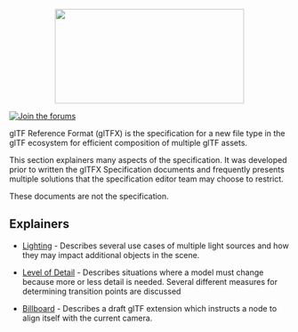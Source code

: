 <!--
Copyright 2022 The Khronos Group Inc.
SPDX-License-Identifier: CC-BY-4.0
-->

<p align="center">
<img src="../specification/figures/glTF.svg" width="340" height="170" />
</p>

[![Join the forums](https://img.shields.io/badge/discuss-in%20forums-blue.svg)](https://community.khronos.org/c/gltf-general)

glTF Reference Format (glTFX) is the specification for a new file type in the glTF ecosystem for efficient composition of multiple glTF assets.

This section explainers many aspects of the specification. It was developed prior to written the glTFX Specification documents and frequently presents multiple solutions that the specification editor team may choose to restrict.

These documents are not the specification.

## Explainers

* [Lighting](lighting.md) - Describes several use cases of multiple light sources and how they may impact additional objects in the scene.

* [Level of Detail](level-of-detail.md) - Describes situations where a model must change because more or less detail is needed. Several different measures for determining transition points are discussed

* [Billboard](billboard.md) - Describes a draft glTF extension which instructs a node to align itself with the current camera.
